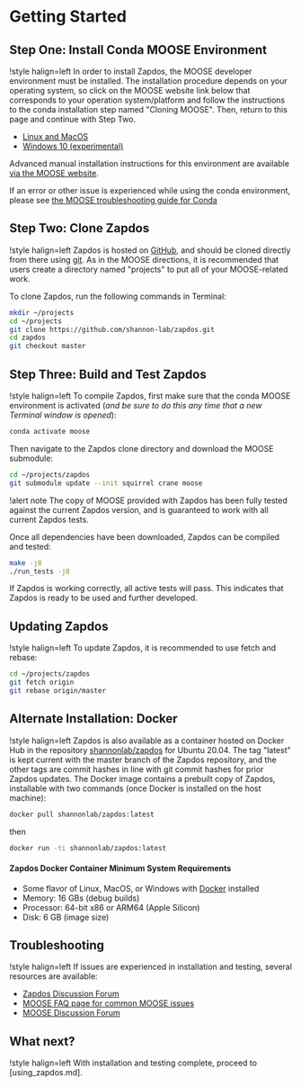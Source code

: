 # Getting Started

## Step One: Install Conda MOOSE Environment

!style halign=left
In order to install Zapdos, the MOOSE developer environment must be installed. The
installation procedure depends on your operating system, so click on the MOOSE
website link below that corresponds to your operation system/platform and follow
the instructions to the conda installation step named "Cloning MOOSE". Then,
return to this page and continue with Step Two.

- [Linux and MacOS](https://mooseframework.inl.gov/getting_started/installation/conda.html)
- [Windows 10 (experimental)](https://mooseframework.inl.gov/getting_started/installation/windows10.html)

Advanced manual installation instructions for this environment are available
[via the MOOSE website](https://mooseframework.inl.gov/getting_started/installation/index.html).

If an error or other issue is experienced while using the conda environment,
please see [the MOOSE troubleshooting guide for Conda](https://mooseframework.inl.gov/help/troubleshooting.html#condaissues)

## Step Two: Clone Zapdos

!style halign=left
Zapdos is hosted on [GitHub](https://github.com/shannon-lab/zapdos), and should
be cloned directly from there using [git](https://git-scm.com/). As in the MOOSE
directions, it is recommended that users create a directory named "projects" to
put all of your MOOSE-related work.

To clone Zapdos, run the following commands in Terminal:

```bash
mkdir ~/projects
cd ~/projects
git clone https://github.com/shannon-lab/zapdos.git
cd zapdos
git checkout master
```

## Step Three: Build and Test Zapdos

!style halign=left
To compile Zapdos, first make sure that the conda MOOSE environment is activated
(*and be sure to do this any time that a new Terminal window is opened*):

```bash
conda activate moose
```

Then navigate to the Zapdos clone directory and download the MOOSE submodule:

```bash
cd ~/projects/zapdos
git submodule update --init squirrel crane moose
```

!alert note
The copy of MOOSE provided with Zapdos has been fully tested against the current
Zapdos version, and is guaranteed to work with all current Zapdos tests.

Once all dependencies have been downloaded, Zapdos can be compiled and tested:

```bash
make -j8
./run_tests -j8
```

If Zapdos is working correctly, all active tests will pass. This indicates that
Zapdos is ready to be used and further developed.

## Updating Zapdos

!style halign=left
To update Zapdos, it is recommended to use fetch and rebase:

```bash
cd ~/projects/zapdos
git fetch origin
git rebase origin/master
```

## Alternate Installation: Docker

!style halign=left
Zapdos is also available as a container hosted on Docker Hub in the repository [shannonlab/zapdos](https://hub.docker.com/r/shannonlab/zapdos)
for Ubuntu 20.04. The tag "latest" is kept current with the master branch of the Zapdos repository,
and the other tags are commit hashes in line with git commit hashes for prior Zapdos updates. The
Docker image contains a prebuilt copy of Zapdos, installable with two commands (once Docker is installed
on the host machine):

```bash
docker pull shannonlab/zapdos:latest
```

then

```bash
docker run -ti shannonlab/zapdos:latest
```

#### Zapdos Docker Container Minimum System Requirements

- Some flavor of Linux, MacOS, or Windows with [Docker](https://www.docker.com) installed
- Memory: 16 GBs (debug builds)
- Processor: 64-bit x86 or ARM64 (Apple Silicon)
- Disk: 6 GB (image size)

## Troubleshooting

!style halign=left
If issues are experienced in installation and testing, several resources
are available:

- [Zapdos Discussion Forum](https://github.com/shannon-lab/zapdos/discussions)
- [MOOSE FAQ page for common MOOSE issues](https://mooseframework.inl.gov/help/faq/index.html)
- [MOOSE Discussion Forum](https://github.com/idaholab/moose/discussions)

## What next?

!style halign=left
With installation and testing complete, proceed to [using_zapdos.md].
